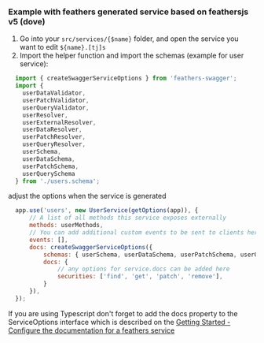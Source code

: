 ### Example with feathers generated service based on feathersjs v5 (dove) <!-- {docsify-ignore} -->

1. Go into your `src/services/{$name}` folder, and open the service you want to edit `${name}.[tj]s`
2. Import the helper function and import the schemas (example for user service):
```js  {"highlight": "11-14", "lineNumbers": true}
  import { createSwaggerServiceOptions } from 'feathers-swagger';
  import {
    userDataValidator,
    userPatchValidator,
    userQueryValidator,
    userResolver,
    userExternalResolver,
    userDataResolver,
    userPatchResolver,
    userQueryResolver,
    userSchema,
    userDataSchema,
    userPatchSchema,
    userQuerySchema
  } from './users.schema';
```
adjust the options when the service is generated
```js {"highlight": "6-12", "lineNumbers": true}
  app.use('users', new UserService(getOptions(app)), {
      // A list of all methods this service exposes externally
      methods: userMethods,
      // You can add additional custom events to be sent to clients here
      events: [],
      docs: createSwaggerServiceOptions({
          schemas: { userSchema, userDataSchema, userPatchSchema, userQuerySchema },
          docs: {
              // any options for service.docs can be added here
              securities: ['find', 'get', 'patch', 'remove'],
          }
      }),
  });
```

If you are using Typescript don't forget to add the docs property to the ServiceOptions interface
which is described on the
[Getting Started - Configure the documentation for a feathers service](/#/?id=configure-the-documentation-for-a-feathers-service)  
